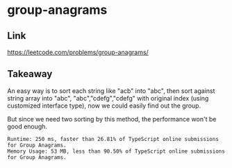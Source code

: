 # group-anagrams

## Link

https://leetcode.com/problems/group-anagrams/

## Takeaway

An easy way is to sort each string like "acb" into "abc", then sort against string array into "abc", "abc","cdefg","cdefg" with original index (using customized interface type), now we could easily find out the group. 

But since we need two sorting by this method, the performance won't be good enough.

```
Runtime: 250 ms, faster than 26.81% of TypeScript online submissions for Group Anagrams.
Memory Usage: 53 MB, less than 90.50% of TypeScript online submissions for Group Anagrams.
```
